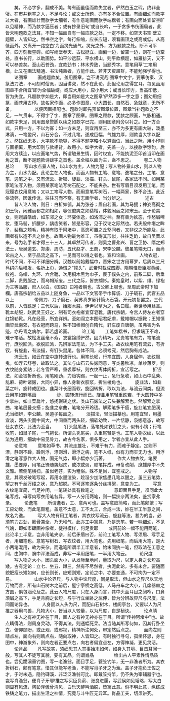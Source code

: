<!-- { "loadSidebar": true } -->
　　矣，不必字多，翻成不美。每有画虽佳而款失宜者，俨然白玉之瑕，终非全璧。在市井粗率之人，不足与论；或文士所题，亦有多不合位置。有画细幼而款字过大者，有画雄壮而款字太细者，有作意笔画而款字端楷者；有画向面处宜留空旷以见精神，而乃款字逼压者；或有抄录旧句’或自长吟，一于贪多书伤画局者，此皆未明题款之法耳，不知一幅画自有一幅应款之处，一定不移。如空天书空’壁立题壁，人皆知之。然书空之字，每行伸缩，应长应短，须看画顶之或高或低。从高低画外，又离开一路空白’为画灵光通气。灵光之外，方为题款之处。断不可平齐，四方刻板窒碍。如写峭壁参天、古松挺立，画偏一边，留空一边，则在一边空处。直书长行，以助画势。如平沙远荻、平水横山，则平款横题，如雁排天，又不可以参差矣。至山石苍劲，宜款劲书；林木秀致，当题秀字。意笔用草’工笔用楷，此又在画法精通、书法纯熟者，方能作此。若非天资超群，不能勉强学得也。
　　论图章
　　画成题款矣，盖用图章，岂不讲究哉!图章中文字，要摹仿秦、汉篆法刀法，不可刻时俗派，固当讲究，然不在此论，此但论用之得宜耳。每见画用图章不合所宜’即为全幅破绽。或应大用小，应小用大；或当长印方，当高印低，皆为失宜。凡题款字如是大，即当用如是大之图章’俨然添多一字之意；图幼用细篆，画苍用古印。故名家作画，必多作图章，小大圆长，自然石、急就章，无所不备，
　　
　　以便因画择配也。题款时即先预留图章位置，图章当补题款之不足，一气贯串，不得字了字、图章了图章。图章之顾款，犹款之顾画，气脉相通。如款字未足，则用图章赘脚以续之如款字已完，则用图章附旁以衬之。如一方合式，只用一方，不以为寡；如一方未足，则宜再至三，亦不为多更有画大轴，泼墨淋漓，一笔盈尺，山石分合，不过几笔，遂成巨幅，气雄力厚，则款当大字以配之。然馀纸无多，大字款不能容，不得不题字略小以避画位，当此之际，用小印则与画相离，用大印则与款相背，故用小。如字大者，先盖一方，以接款字馀韵，后用大方续连，以应画笔气势，所谓触景生情，因时权宜，不能执泥至印首当印在画角之首，断不是题款诗跋字之首也。盖全幅以画为主，盍不思之。
　　卷二人物总论
　　写山水点景人物，以山水为主，人物为配；写人物补景山水，则以人物为主，山水为配。此论主在人物也，而画人物有工笔、意笔、逸笔之分。工笔、意笔、逸笔之中，又有流云、折钗、旋韭、淡描、钉头、鼠尾，各家法不同。如用某家笔法写入物，须用某家笔法写树石配之，不能夹杂。世有写眉目须发用工笔，而冠履衣纹用意笔；又以工笔写人物，而用意笔写树石，一幅两家，殊不合法。此近俗流弊，因讹传讹，往往习而不察，有志画学者，当分辨之。
　　
　　述古
　　昔人论人物，则日：白析如瓠，其为张苍；眉自若画，其为马援；神姿高彻之如王衍，闲雅丽都之如相如，容仪俊爽之如裴楷，体貌闲丽之如宋玉。至于论美女，则蛾眉皓齿，如东邻之女；环姿体逸，如洛浦之神。至有善为妖态，作愁眉啼妆，堕马髻，折腰步，龋齿笑者，皆是形容，见于议论之际然也。若夫殷仲堪之眸子，裴楷之颊毛，精神有取于阿堵中，高逸可置之丘壑间者，又非议之所能及，此画者有以造不言之妙也。故画人物最为难工，虽得其形似，往往乏韵，故自吴晋以来，号为名手者才得三十三人，其卓然可传者，则吴之曹弗兴、晋之卫协、隋之郑法士，唐吴道玄、郑虔、周防，五代赵才、王商，宋李公麟。彼虽笔端无口，而尚论古之人，至于品流之高下，一见而可以得之者也。宣和论画。
　　人物衣冠，时代不同，不可不详细分辨。汉魏以前始戴幅巾，晋宋之世方用幂罗，后周以三尺皂绢向后幞发，名折上巾，通谓之“幞头”，武帝时裁成四脚。隋朝惟贵臣服黄绫、纹袍、乌帽、九环、六合靴，次用桐木黑为巾子，裹于幞头之内，前系二脚，后垂二脚，贵贱服之，而乌帽渐废。三代之际，皆衣攔衫。秦始皇时，以紫、绯、绿袍为三等品服，庶人以白。《国语》曰袍者朝也，古公卿上服也，至周武帝时下加欄。唐高宗朝给五品以上随身鱼，一品以下文官带手巾算袋、刀子砺石，武官五品以上
　　
　　带佩刀、刀子磨石、契苏真岁厥针筒火石袋。开元初复罢之。三代以前，人皆跣足；三代以后，始服木屐。伊尹以草为之，名曰履。秦世参用丝革。靴本胡服，赵武灵王好之，制有司衣袍者宜穿皂靴。唐代宗朝，令宫人侍左右者穿红锦勒靴。凡在经营，所宜详辨。至如阎立本图昭君妃虏，戴帷帽以据鞍；王知慎画梁武南郊，有衣冠而跨马，殊不知帷帽创自隋代，轩车废自唐朝，虽弗害为名迹，亦丹青之病尔。郭若虚论画。
　　论工笔
　　工笔如楷书，但求端正不难，难于笔活。故松发丝毫不紊，衣裳锦绣俨然，固为精巧，尤贵笔笔有力，笔笔流行，庶脱匠派。欲脱匠派，先辨家法笔法，为下手工夫。故衣纹用笔有流云，有折钗，有旋韭，有淡描，有钉头鼠尾，各体不同，必须考究，然后胸有成法。
　　流云法，如云在空中旋转流行也。用笔长韧，行笔宜圆，人身屈伸，衣纹飘曳，如浮云舒卷，故取法之。其法与山石云头皴同意，写炎暑秋凉，单纱薄罗，则衣纹随身紧贴；若冬雪严寒，重裘厚袄，则衣纹离体阔折，宜活写之。
　　折钗法，如金铰折断也。用笔刚劲，力趋钩踢，一起一止，急行急收，如山石中乱柴、乱麻、荷叶诸皴，大同小异，像人身新衣胶浆，折生棱角也。
　　旋韭法，如韭菜之叶，旋转成团也。韭菜叶长细而软，旋回转折，取以为法，与流云同类。但流云用笔如鹤嘴画
　　
　　沙，圆转流行而已。旋韭用笔轻重跌宕，于大圆转中多少挛曲，如韭菜扁叶，悠扬辗转之状。类山石皴法之云头兼解索也。然解索之挛曲，笔笔层叠交搭；旋韭之挛曲，笔笔分开玲珑。解索笔多干瘦，旋韭笔宜肥润，尤当细辨，李公麟、吴道子每画之。
　　淡描法，轻淡描摹也。用笔宜轻，用墨宜淡，两头尖而中间大，中间重而两头轻，细软幼致，一片恬静，袅娜意态，故写仕女衣纹，此法为至当。
　　钉头鼠尾法，落笔处如铁钉之头，似有小钩；行笔收笔，如鼠子尾，一气拖长。所谓头秃尾尖，头重尾轻是也。工笔人物衣纹，以此法为通用，细幼中易见骨力，故古今名家，俱多用之，学者亦宜从此人手。
　　论意笔
　　意笔如草书，其流走雄壮，不难于有力，而难于静定。定则不漂，静则不躁，躁则浮，漂则滑，滑浮之病，笔不入纸，似有力而实无力也。用浮滑之笔写意作大人物，固无气势，即小幅亦少沉著。
　　作大人物衣纹，笔要雄，墨要厚，用笔正锋随势起跌，或浓或淡，顺笔挥成。毋复改削，庶雄厚中不失文雅。若侧笔横扫，虽似老苍，实为粗俗。殊不足尚，宜鉴戒之。
　　人物写意，其须发破笔写起，再用水墨渲染，趁湿少加浓焦墨几笔以醒之，虽三五笔势，望之有千丝万缕之状，意乃超脱。不可逐笔逐条分丝排絮，意变为工。
　　写意衣纹笔宜简，气足神闲，一笔转处具有数笔之
　　
　　意即面目手足，须同此大笔写成，毋写肉写衣用笔各异。写一人分用两笔，则一幅挟杂两法矣，鉴赏家弗录。
　　论逸笔
　　所谓逸者，工、意两可也。盖写意应简略，而此笔颇繁；写工应幼致，而此笔颇粗。盖意不太意，工不太工，合成一法，妙在半工半意之间，故名为逸。
　　写大人物有用工笔者，其衣纹写流云、旋韭等法，甚为的当，必须笔力古劲，筋骨兼全，乃无稚气，此亦工中寓意，乃是逸笔。若一味细幼，不见气魄，即如市肆画神像者，徒得模样，何足贵耶
　　或问前论一幅不能用两笔，此论半工半意，岂非用笔夹杂，前后矛盾曰否，前论工笔写人物、写须眉、写手足者，用细笔也。意笔写树石、写衣纹者，用大笔也。先用细笔，而后用大笔，是大小两笔混用，故为夹杂。而逸笔所谓半工半意者，始末同执一笔，但取法在工意之间，由胸中、腕中浑法而成，非写一半用细笔，一半用大笔云。
　　论尺度
　　写入物之大小，因头面大小，从发际至地间，量取为尺，以定人身之长短高矮。古有定论：立七、坐五、蹲三。然有不尽然者，执泥此论，多有未合。要随面貌肥瘦长短如何，应长则长，应短则短，定论之中，亦要变通，不可拘为一定不易。
　　
　　山水中论界尺，与人物中论尺度，同是取法，但山水之界尺以天地万物而言，所有山石树木之前后，屋宇亭桥之高低，人马舟车之大小，几席器皿之方圆，俱包涵论及之。此云人物尺度，只在人身而言，其中头面耳目之阔窄，口鼻须眉之高下，手足背胸之长短，与乎行立坐卧之屈伸，皆为分辨故界尺与尺度，法同而论异也。
　　人身固以人头为尺，而配山石树木、楼阁亭台，又要以人为尺推之器用鸟兽，凡物大小，皆当以人较量，以为尺度，自是秘诀。
　　论点睛
　　生人之有神无神在于目，画人之有神无神亦在于目。所谓“传神阿堵中”也。故点睛得法，则周身灵动。不得其法，则通幅死呆。法当随其所写何如，因其行卧坐立、俯仰顾盼，或正观、或邪视，精神所注何处，审定然后点之。
　　面向左则睛点左，面向右则睛点右，随向取神，人皆知之。有时独行寻句，孤坐怀思，身在图中，神游象外，则向左者正要点右，向右者偏宜点左，方得神凝，更见灵活。
　　论肯品
　　凡写故实，须细思其人其事始末如何，如身入其境、目击耳闻一般。写其人不徒写其貌，要有其品。何谓肖品
　　
　　绘出古人平素性情品质也。尝见躪溪垂钓图，写一老渔翁，面目手足，蓑笠钓竿，无一非渔者所为。其衣折树石，颇有笔意，惜其但能写老渔，不能写肖子牙之为渔。盖子牙抱负王佐之才，于时未遇，隐钓礴溪，非泛泛渔翁可比。即戴笠持竿，仍不失为宰辅器宇也。岂写肖渔翁，便肖子牙耶!推之写买臣负薪、张良进履，写武侯如见韬略，写太白则显有风流，陶彭泽傲骨清风，白乐天醉吟洒脱，皆寓此意。倘不明此意，纵练成铁铸之笔力，描出生活之神情，究竟与斗牛匠无异耳。肖品工夫，切须讲究。

